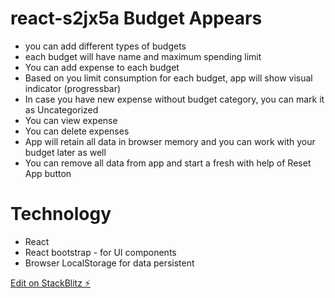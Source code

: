 # react-s2jx5a Budget Appears

- you can add different types of budgets
- each budget will have name and maximum spending limit
- You can add expense to each budget
- Based on you limit consumption for each budget, app will show visual indicator (progressbar)
- In case you have new expense without budget category, you can mark it as Uncategorized
- You can view expense
- You can delete expenses
- App will retain all data in browser memory and you can work with your budget later as well
- You can remove all data from app and start a fresh with help of Reset App button

# Technology

- React
- React bootstrap - for UI components
- Browser LocalStorage for data persistent

[Edit on StackBlitz ⚡️](https://stackblitz.com/edit/react-s2jx5a)
